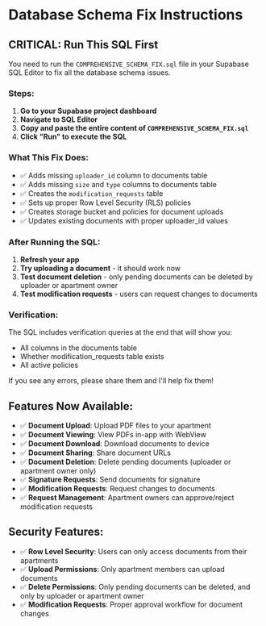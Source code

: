 # Database Schema Fix Instructions

## CRITICAL: Run This SQL First

You need to run the `COMPREHENSIVE_SCHEMA_FIX.sql` file in your Supabase SQL Editor to fix all the database schema issues.

### Steps:

1. **Go to your Supabase project dashboard**
2. **Navigate to SQL Editor**
3. **Copy and paste the entire content of `COMPREHENSIVE_SCHEMA_FIX.sql`**
4. **Click "Run" to execute the SQL**

### What This Fix Does:

- ✅ Adds missing `uploader_id` column to documents table
- ✅ Adds missing `size` and `type` columns to documents table  
- ✅ Creates the `modification_requests` table
- ✅ Sets up proper Row Level Security (RLS) policies
- ✅ Creates storage bucket and policies for document uploads
- ✅ Updates existing documents with proper uploader_id values

### After Running the SQL:

1. **Refresh your app**
2. **Try uploading a document** - it should work now
3. **Test document deletion** - only pending documents can be deleted by uploader or apartment owner
4. **Test modification requests** - users can request changes to documents

### Verification:

The SQL includes verification queries at the end that will show you:
- All columns in the documents table
- Whether modification_requests table exists
- All active policies

If you see any errors, please share them and I'll help fix them!

## Features Now Available:

- ✅ **Document Upload**: Upload PDF files to your apartment
- ✅ **Document Viewing**: View PDFs in-app with WebView
- ✅ **Document Download**: Download documents to device
- ✅ **Document Sharing**: Share document URLs
- ✅ **Document Deletion**: Delete pending documents (uploader or apartment owner only)
- ✅ **Signature Requests**: Send documents for signature
- ✅ **Modification Requests**: Request changes to documents
- ✅ **Request Management**: Apartment owners can approve/reject modification requests

## Security Features:

- ✅ **Row Level Security**: Users can only access documents from their apartments
- ✅ **Upload Permissions**: Only apartment members can upload documents
- ✅ **Delete Permissions**: Only pending documents can be deleted, and only by uploader or apartment owner
- ✅ **Modification Requests**: Proper approval workflow for document changes